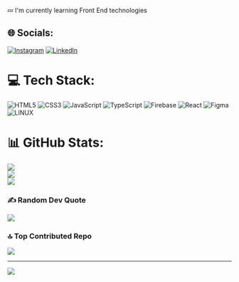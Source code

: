 💤 I'm currently learning Front End technologies
## 🌐 Socials:
[![Instagram](https://img.shields.io/badge/Instagram-%23E4405F.svg?logo=Instagram&logoColor=white)](https://instagram.com/alexandru.baciu9) [![LinkedIn](https://img.shields.io/badge/LinkedIn-%230077B5.svg?logo=linkedin&logoColor=white)](https://linkedin.com/in/in/baciu-alexandru-marius-56b3ba19b) 

# 💻 Tech Stack:
![HTML5](https://img.shields.io/badge/html5-%23E34F26.svg?style=flat&logo=html5&logoColor=white) ![CSS3](https://img.shields.io/badge/css3-%231572B6.svg?style=flat&logo=css3&logoColor=white) ![JavaScript](https://img.shields.io/badge/javascript-%23323330.svg?style=flat&logo=javascript&logoColor=%23F7DF1E) ![TypeScript](https://img.shields.io/badge/typescript-%23007ACC.svg?style=flat&logo=typescript&logoColor=white) ![Firebase](https://img.shields.io/badge/firebase-%23039BE5.svg?style=flat&logo=firebase) ![React](https://img.shields.io/badge/react-%2320232a.svg?style=flat&logo=react&logoColor=%2361DAFB) 	![Figma](https://img.shields.io/badge/figma-%23F24E1E.svg?style=flat&logo=figma&logoColor=white) ![LINUX](https://img.shields.io/badge/Linux-FCC624?style=flat&logo=linux&logoColor=black)
# 📊 GitHub Stats:
![](https://github-readme-stats.vercel.app/api?username=alexandrubaciu9&theme=dark&hide_border=false&include_all_commits=false&count_private=false)<br/>
![](https://github-readme-streak-stats.herokuapp.com/?user=alexandrubaciu9&theme=dark&hide_border=false)<br/>
![](https://github-readme-stats.vercel.app/api/top-langs/?username=alexandrubaciu9&theme=dark&hide_border=false&include_all_commits=false&count_private=false&layout=compact)

### ✍️ Random Dev Quote
![](https://quotes-github-readme.vercel.app/api?type=horizontal&theme=tokyonight)

### 🔝 Top Contributed Repo
![](https://github-contributor-stats.vercel.app/api?username=alexandrubaciu9&limit=5&theme=dark&combine_all_yearly_contributions=true)


---
[![](https://visitcount.itsvg.in/api?id=alexandrubaciu9&icon=2&color=1)](https://visitcount.itsvg.in)
